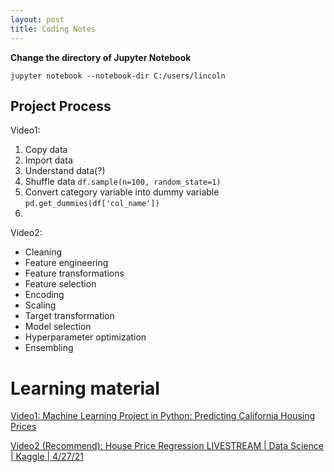 ```yaml
---
layout: post
title: Coding Notes
---
```



**Change the directory of Jupyter Notebook**

```{python}
jupyter notebook --notebook-dir C:/users/lincoln
```


## Project Process

Video1:

1. Copy data
2. Import data
3. Understand data(?)
4. Shuffle data `df.sample(n=100, random_state=1)`
5. Convert category variable into dummy variable `pd.get_dummies(df['col_name'])`
6. 


Video2:

- Cleaning
- Feature engineering
- Feature transformations
- Feature selection
- Encoding
- Scaling
- Target transformation
- Model selection
- Hyperparameter optimization
- Ensembling



# Learning material

[Video1: Machine Learning Project in Python: Predicting California Housing Prices](https://www.youtube.com/watch?v=_-UCcuB8nbw&ab_channel=GregHogg)

[Video2 (Recommend): House Price Regression LIVESTREAM | Data Science | Kaggle | 4/27/21](https://www.youtube.com/watch?v=zwYHloLXH0c)

